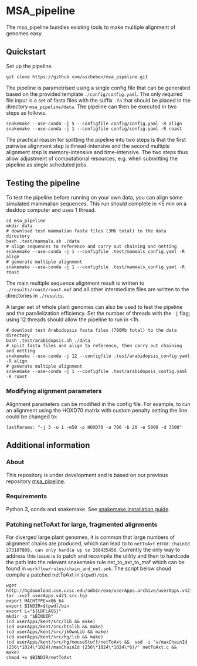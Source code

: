 # MSA_pipeline

The msa_pipeline bundles existing tools to make multiple alignment of genomes easy.

## Quickstart

Set up the pipeline.

```
git clone https://github.com/ascheben/msa_pipeline.git
```

The pipeline is parametrised using a single config file that can be generated based on the provided template `./config/config.yaml`. The only required file input is a set of fasta files with the suffix `.fa` that should be placed in the directory `msa_pipeline/data`. The pipeline can then be executed in two steps as follows.

```
snakemake --use-conda -j 5 --configfile config/config.yaml -R align
snakemake --use-conda -j 1 --configfile config/config.yaml -R roast
```

The practical reason for splitting the pipeline into two steps is that the first pairwise alignment step is thread-intensive and the second multiple alignment step is memory-intensive and time-intensive. The two steps thus allow adjustment of computational resources, e.g. when submitting the pipeline as single scheduled jobs.


## Testing the pipeline

To test the pipeline before running on your own data, you can align some simulated mammalian sequences. This run should complete in <5 min on a desktop computer and uses 1 thread.

```
cd msa_pipeline
mkdir data
# download test mammalian fasta files (3Mb total) to the data directory
bash .test/mammals.sh ./data
# align sequences to reference and carry out chaining and netting
snakemake --use-conda -j 1 --configfile .test/mammals_config.yaml -R align
# generate multiple alignment
snakemake --use-conda -j 1 --configfile .test/mammals_config.yaml -R roast
```

The main multiple sequence alignment result is written to `./results/roast/roast.maf` and all other intermediate files are written to the directories in `./results`.

A larger set of whole plant genomes can also be used to test the pipeline and the parallelization efficiency. Set the number of threads with the `-j` flag; using 12 threads should allow the pipeline to run in <1h.

```
# download test Arabidopsis fasta files (700Mb total) to the data directory
bash .test/arabidopsis.sh ./data
# split fasta files and align to reference, then carry out chaining and netting
snakemake --use-conda -j 12 --configfile .test/arabidopsis_config.yaml -R align
# generate multiple alignment
snakemake --use-conda -j 1 --configfile .test/arabidopsis_config.yaml -R roast
```

### Modifying alignment parameters

Alignment parameters can be modified in the config file. For example, to run an alignment using the HOXD70 matrix with custom penalty setting the line could be changed to:

`lastParams: "-j 3 -u 1 -m50 -p HOXD70 -a 700 -b 20 -e 5000 -d 3500"`

## Additional information

### About

This repository is under development and is based on our previous repository [msa_pipeline](https://bitbucket.org/bucklerlab/msa_pipeline/).

### Requirements
   
Python 3, conda and snakemake. See [snakemake installation guide](https://snakemake.readthedocs.io/en/stable/getting_started/installation.html).

### Patching netToAxt for large, fragmented alignments

For diverged large plant genomes, it is common that large numbers of alignment chains are produced, which can lead to to `netToAxt` error: `chainId 273107809, can only handle up to 268435456`. Currently the only way to address this issue is to patch and recompile the utility and then to hardcode the path into the relevant snakemake rule net_to_axt_to_maf which can be found in `workflow/rules/chain_and_net.smk`. The script below shoud compile a patched netToAxt in `$(pwd)/bin`. 

```
wget http://hgdownload.cse.ucsc.edu/admin/exe/userApps.archive/userApps.v421.src.tgz
tar -xvzf userApps.v421.src.tgz
export MACHTYPE=x86_64
export BINDIR=$(pwd)/bin
export L="${LDFLAGS}"
mkdir -p "$BINDIR"
(cd userApps/kent/src/lib && make)
(cd userApps/kent/src/htslib && make)
(cd userApps/kent/src/jkOwnLib && make)
(cd userApps/kent/src/hg/lib && make)
(cd userApps/kent/src/hg/mouseStuff/netToAxt &&  sed -i 's/maxChainId (256\*1024\*1024)/maxChainId (256\*1024\*1024\*6)/' netToAxt.c && make)
chmod +x $BINDIR/netToAxt
```



